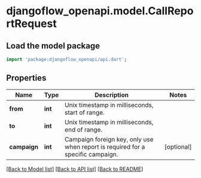 # djangoflow_openapi.model.CallReportRequest

## Load the model package
```dart
import 'package:djangoflow_openapi/api.dart';
```

## Properties
Name | Type | Description | Notes
------------ | ------------- | ------------- | -------------
**from** | **int** | Unix timestamp in milliseconds, start of range. | 
**to** | **int** | Unix timestamp in milliseconds, end of range. | 
**campaign** | **int** | Campaign foreign key, only use when report is required for a specific campaign. | [optional] 

[[Back to Model list]](../README.md#documentation-for-models) [[Back to API list]](../README.md#documentation-for-api-endpoints) [[Back to README]](../README.md)



